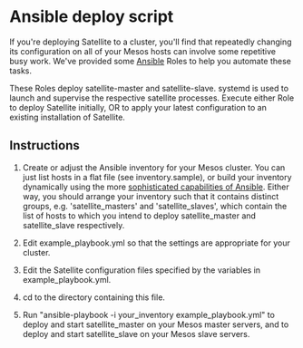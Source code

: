 # Ansible deploy script

If you're deploying Satellite to a cluster, you'll find that repeatedly changing its configuration on all of your Mesos hosts can involve some repetitive busy work.
We've provided some [Ansible](http://www.ansible.com/) Roles to help you automate these tasks.

These Roles deploy satellite-master and satellite-slave.
systemd is used to launch and supervise the respective satellite processes.
Execute either Role to deploy Satellite initially, OR to apply your latest configuration to an existing installation of Satellite.


## Instructions

1. Create or adjust the Ansible inventory for your Mesos cluster.
You can just list hosts in a flat file (see inventory.sample), or build your inventory dynamically using the more [sophisticated capabilities of Ansible](http://docs.ansible.com/ansible/intro_dynamic_inventory.html).
Either way, you should arrange your inventory such that it contains distinct groups, e.g. 'satellite\_masters' and 'satellite\_slaves', which contain the list of hosts to which you intend to deploy satellite\_master and satellite\_slave respectively.

2. Edit example_playbook.yml so that the settings are appropriate for your cluster.

3. Edit the Satellite configuration files specified by the variables in example_playbook.yml.

4. cd to the directory containing this file.

5. Run "ansible-playbook -i your_inventory example_playbook.yml" to deploy and start satellite\_master on your Mesos master servers, and to deploy and start satellite\_slave on your Mesos slave servers.
